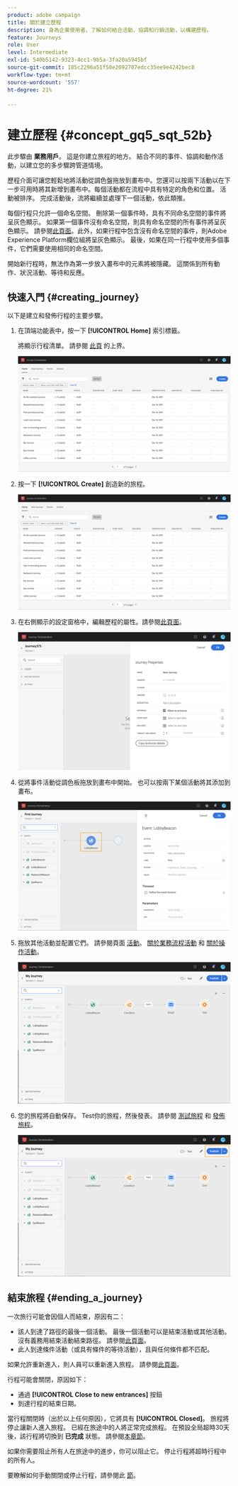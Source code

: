 ```yaml
---
product: adobe campaign
title: 關於建立歷程
description: 身為企業使用者，了解如何結合活動、協調和行銷活動，以構建歷程。
feature: Journeys
role: User
level: Intermediate
exl-id: 540b5142-9323-4cc1-9b5a-3fa20a5945bf
source-git-commit: 185c2296a51f58e2092787edcc35ee9e4242bec8
workflow-type: tm+mt
source-wordcount: '557'
ht-degree: 21%

---
```


# 建立歷程 {#concept_gq5_sqt_52b}

此步驟由 **業務用戶**。 這是你建立旅程的地方。 結合不同的事件、協調和動作活動，以建立您的多步驟跨管道情境。

歷程介面可讓您輕鬆地將活動從調色盤拖放到畫布中。您還可以按兩下活動以在下一步可用時將其新增到畫布中。每個活動都在流程中具有特定的角色和位置。 活動被排序。 完成活動後，流將繼續並處理下一個活動，依此類推。

每個行程只允許一個命名空間。 刪除第一個事件時，具有不同命名空間的事件將呈灰色顯示。 如果第一個事件沒有命名空間，則具有命名空間的所有事件將呈灰色顯示。 請參閱[此頁面](../event/selecting-the-namespace.md)。此外，如果行程中包含沒有命名空間的事件，則Adobe Experience Platform欄位組將呈灰色顯示。 最後，如果在同一行程中使用多個事件，它們需要使用相同的命名空間。

開始新行程時，無法作為第一步放入畫布中的元素將被隱藏。 這關係到所有動作、狀況活動、等待和反應。

## 快速入門 {#creating_journey}

以下是建立和發佈行程的主要步驟。

1. 在頂端功能表中，按一下 **[!UICONTROL Home]** 索引標籤。

   將顯示行程清單。 請參閱 [此頁](../building-journeys/using-the-journey-designer.md) 的上界。

   ![](../assets/journey30.png)

1. 按一下 **[!UICONTROL Create]** 創造新的旅程。

   ![](../assets/journey31.png)

1. 在右側顯示的設定窗格中，編輯歷程的屬性。請參閱[此頁面](../building-journeys/changing-properties.md)。

   ![](../assets/journey32.png)

1. 從將事件活動從調色板拖放到畫布中開始。 也可以按兩下某個活動將其添加到畫布。

   ![](../assets/journey33.png)

1. 拖放其他活動並配置它們。 請參閱頁面 [活動](../building-journeys/event-activities.md)。 [關於業務流程活動](../building-journeys/about-orchestration-activities.md) 和 [關於操作活動](../building-journeys/about-action-activities.md)。

   ![](../assets/journey34.png)

1. 您的旅程將自動保存。 Test你的旅程，然後發表。 請參閱 [測試旅程](../building-journeys/testing-the-journey.md) 和 [發佈旅程](../building-journeys/publishing-the-journey.md)。

   ![](../assets/journey36.png)

## 結束旅程 {#ending_a_journey}

一次旅行可能會因個人而結束，原因有二：

* 該人到達了路徑的最後一個活動。 最後一個活動可以是結束活動或其他活動。 沒有義務用結束活動結束路徑。 請參閱[此頁面](../building-journeys/end-activity.md)。
* 此人到達條件活動（或具有條件的等待活動），且與任何條件都不匹配。

如果允許重新進入，則人員可以重新進入旅程。 請參閱[此頁面](../building-journeys/changing-properties.md)。

行程可能會關閉，原因如下：

* 通過 **[!UICONTROL Close to new entrances]** 按鈕
* 到達行程的結束日期。

當行程關閉時（出於以上任何原因），它將具有 **[!UICONTROL Closed]**。 旅程將停止讓新人進入旅程。 已經在旅途中的人將正常完成旅程。 在預設全局超時30天後，該行程將切換到 **已完成** 狀態。 請參閱[本章節](../building-journeys/changing-properties.md#entrance)。

如果你需要阻止所有人在旅途中的進步，你可以阻止它。 停止行程將超時行程中的所有人。

要瞭解如何手動關閉或停止行程，請參閱此 [節](../building-journeys/terminating-a-journey.md)。
